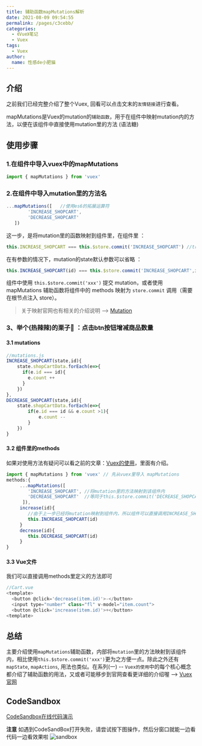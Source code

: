 ```yaml
---
title: 辅助函数mapMutations解析
date: 2021-08-09 09:54:55
permalink: /pages/c3cebb/
categories:
  - 《Vue》笔记
  - Vuex
tags:
  - Vuex
author:
  name: 性感de小肥猫
---
```


## 介绍
之前我们已经完整介绍了整个Vuex, 回看可以点击文末的`友情链接`进行查看。

mapMutations是Vuex的mutation的`辅助函数`，用于在组件中映射mutation内的方法，以便在该组件中直接使用mutation里的方法 (语法糖)
## 使用步骤
### 1.在组件中导入vuex中的mapMutations
```js
import { mapMutations } from 'vuex'
```
### 2.在组件中导入mutation里的方法名
```js
...mapMutations([   //使用es6的拓展运算符
        'INCREASE_SHOPCART',   
        'DECREASE_SHOPCART'   
   ]) 
```
这一步，是将mutation里的函数映射到组件里，在组件里 ：
```js
this.INCREASE_SHOPCART === this.$store.commit('INCREASE_SHOPCART') //true
```
在有参数的情况下，mutation的state默认参数可以省略 ：
```js
this.INCREASE_SHOPCART(id) === this.$store.commit('INCREASE_SHOPCART',id) //true
```

组件中使用 `this.$store.commit('xxx')` 提交 mutation，或者使用 mapMutations 辅助函数将组件中的 methods 映射为 `store.commit` 调用（需要在根节点注入 store）。
> 关于映射官网也有相关的介绍说明 --> [Mutation](https://vuex.vuejs.org/zh/guide/mutations.html)
### 3、举个(热辣辣)的栗子🌰 ：点击btn按钮增减商品数量
#### 3.1 mutations

```js
//mutations.js
INCREASE_SHOPCART(state,id){
    state.shopCartData.forEach(e=>{
      if(e.id === id){
        e.count ++
      }
    })
},
DECREASE_SHOPCART(state,id){
    state.shopCartData.forEach(e=>{
        if(e.id === id && e.count >1){
            e.count --
        }
    })
}
```
#### 3.2 组件里的methods
如果对使用方法有疑问可以看之前的文章：[Vuex的使用](url)，里面有介绍。

```js
import { mapMutations } from 'vuex' // 先从vuex里导入 mapMutations
methods:{
     ...mapMutations([  
        'INCREASE_SHOPCART', //将mutation里的方法映射到该组件内
        'DECREASE_SHOPCART'  //等同于this.$store.commit('DECREASE_SHOPCART')  
      ]),
     increase(id){
        //由于上一步已经将mutation映射到组件内，所以组件可以直接调用INCREASE_SHOPCART  
        this.INCREASE_SHOPCART(id)
     }
     decrease(id){
        this.DECREASE_SHOPCART(id)
     }
}
```
#### 3.3 Vue文件
我们可以直接调用methods里定义的方法即可

```js
//Cart.vue 
<template>
  <button @click='decrease(item.id)'>-</button>
  <input type="number" class="fl" v-model="item.count">
  <button @click='increase(item.id)'>+</button>
<template>
```
## 总结
主要介绍使用`mapMutations`辅助函数，内部将`mutation`里的方法映射到该组件内，相比使用`this.$store.commit('xxx')`更为之方便一点。除此之外还有`mapState`, `mapActions`, 用法也类似。在系列(一) -- `Vuex的使用`中的每个核心概念都介绍了辅助函数的用法，又或者可能移步到官网查看更详细的介绍喔 --> [Vuex官网](https://vuex.vuejs.org/zh/)

## CodeSandbox
[ CodeSandbox在线代码演示](https://codesandbox.io/s/eager-rain-yvitg?file=/src/components/HelloWorld.vue)

**注意** 如遇到CodeSandBox打开失败，请尝试按下图操作，然后分窗口就能一边看代码一边看效果啦
![sandbox](https://cdn.jsdelivr.net/gh/Chubby-Duner/image-hosting@master/vuex/sandbox.png)
